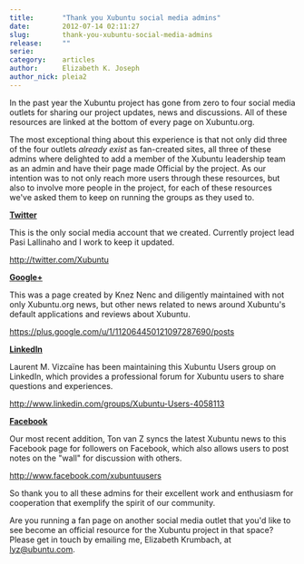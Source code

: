 ```yaml
---
title:       "Thank you Xubuntu social media admins"
date:        2012-07-14 02:11:27
slug:        thank-you-xubuntu-social-media-admins
release:     ""
serie:       
category:    articles
author:      Elizabeth K. Joseph
author_nick: pleia2
---
```


In the past year the Xubuntu project has gone from zero to four social media outlets for sharing our project updates, news and discussions. All of these resources are linked at the bottom of every page on Xubuntu.org.

The most exceptional thing about this experience is that not only did three of the four outlets *already exist* as fan-created sites, all three of these admins where delighted to add a member of the Xubuntu leadership team as an admin and have their page made Official by the project. As our intention was to not only reach more users through these resources, but also to involve more people in the project, for each of these resources we've asked them to keep on running the groups as they used to.

**[Twitter](http://twitter.com/Xubuntu)**

This is the only social media account that we created. Currently project lead Pasi Lallinaho and I work to keep it updated.

<http://twitter.com/Xubuntu>

**[Google+](https://plus.google.com/u/1/112064450121097287690/posts)**

This was a page created by Knez Nenc and diligently maintained with not only Xubuntu.org news, but other news related to news around Xubuntu's default applications and reviews about Xubuntu.

<https://plus.google.com/u/1/112064450121097287690/posts>

**[LinkedIn](http://www.linkedin.com/groups/Xubuntu-Users-4058113)**

Laurent M. Vizcaïne has been maintaining this Xubuntu Users group on LinkedIn, which provides a professional forum for Xubuntu users to share questions and experiences.

<http://www.linkedin.com/groups/Xubuntu-Users-4058113>

**[Facebook](http://www.facebook.com/xubuntuusers)**

Our most recent addition, Ton van Z syncs the latest Xubuntu news to this Facebook page for followers on Facebook, which also allows users to post notes on the "wall" for discussion with others.

<http://www.facebook.com/xubuntuusers>

So thank you to all these admins for their excellent work and enthusiasm for cooperation that exemplify the spirit of our community.

Are you running a fan page on another social media outlet that you'd like to see become an official resource for the Xubuntu project in that space? Please get in touch by emailing me, Elizabeth Krumbach, at lyz@ubuntu.com.
